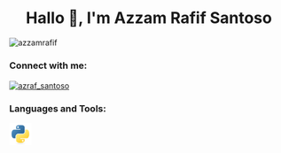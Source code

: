 <h1 align="center">Hallo 👋, I'm Azzam Rafif Santoso</h1>
<p align="left"> <img src="https://komarev.com/ghpvc/?username=azzamrafif&label=Profile%20views&color=0e75b6&style=flat" alt="azzamrafif" /> </p>

<h3 align="left">Connect with me:</h3>
<p align="left">
<a href="https://instagram.com/azraf_santoso" target="blank"><img align="center" src="https://raw.githubusercontent.com/rahuldkjain/github-profile-readme-generator/master/src/images/icons/Social/instagram.svg" alt="azraf_santoso" height="30" width="40" /></a>
</p>

<h3 align="left">Languages and Tools:</h3>
<p align="left"> <a href="https://www.python.org" target="_blank" rel="noreferrer"> <img src="https://raw.githubusercontent.com/devicons/devicon/master/icons/python/python-original.svg" alt="python" width="40" height="40"/> </a> </p>

